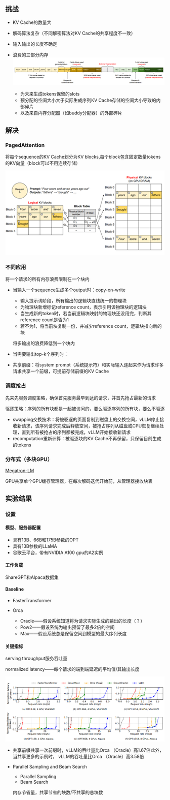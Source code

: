 ## 挑战

*   KV Cache的数量大

*   解码算法复杂（不同解密算法对KV Cache的共享程度不一致）

*   输入输出的长度不确定

*   浪费的三部分内存![\<img alt="image-20241030233656584" data-..\attachment-key="EJ24XP5P" width="1626" height="292" src="..\attachments/EJ24XP5P.png" ztype="zimage">](..\attachments/EJ24XP5P.png)

    *   为未来生成tokens保留的slots
    *   预分配的空间大小大于实际生成序列KV Cache存储的空间大小导致的内部碎片
    *   以及来自内存分配器（如buddy分配器）的外部碎片

## 解决

### PagedAttention

将每个sequence的KV Cache划分为KV blocks,每个block包含固定数量tokens的KV向量（block可以不用连续存储）

![\<img alt="image-20241030235746404" data-..\attachment-key="5DV3PT3F" width="1100" height="578" src="..\attachments/5DV3PT3F.png" ztype="zimage">](..\attachments/5DV3PT3F.png)

### 不同应用

将一个请求的所有内存浪费限制在一个块内

*   当输入一个sequence生成多个output时：copy-on-write

    *   输入提示词阶段，所有输出的逻辑块直线统一的物理块
    *   为物理块新增标记reference count，表示引用该物理块的逻辑块
    *   当生成新的token时，若当前逻辑块映射的物理块还没用完，判断其reference count是否为1
    *   若不为1，将当前块复制一份，并减少reference count，逻辑块指向新的块

    将多输出的浪费降低到一个块内

*   当需要输出top-k个序列时：

*   共享前缀：将system prompt（系统提示符）和实际输入连起来作为请求许多请求共享一个前缀，可提前存储前缀的KV Cache

### 调度抢占

先来先服务调度策略，确保首先服务最早到达的请求，并首先抢占最新的请求

驱逐策略：序列的所有块都是一起被访问的，要么驱逐序列的所有块，要么不驱逐

*   swapping交换技术：将被驱逐的页面复制到磁盘上的交换空间，vLLM停止接收新请求，该序列请求完成后释放空间，被抢占序列从磁盘或CPU恢复继续处理，直到所有被抢占的序列都被完成，vLLM开始接收新请求
*   recomputation重新计算：被驱逐块的KV Cache不再保留，只保留目前生成的tokens

### 分布式（多块GPU）

[Megatron-LM](%E2%80%AA%E5%B9%B6%E8%A1%8C%E7%AD%96%E7%95%A5/megatron-lm.pdf)

GPU共享单个GPU缓存管理器，在每次解码迭代开始前，从管理器接收块表

## 实验结果

### 设置

#### 模型、服务器配置

*   具有13B、66B和175B参数的OPT
*   具有13B参数的LLaMA
*   谷歌云平台，带有NVIDIA A100 gpu的A2实例

#### 工作负载

ShareGPT和Alpaca数据集

#### Baseline

*   FasterTransformer

*   Orca

    *   Oracle——假设系统知道将为请求实际生成的输出的长度（？）
    *   Pow2——假设系统为输出预留了最多2倍的空间
    *   Max——假设系统总是保留空间到模型的最大序列长度

#### 关键指标

serving throughput服务吞吐量

normalized latency——每个请求的端到端延迟的平均值/其输出长度

![\<img alt="image-20241112033037388" data-..\attachment-key="KKI3FABK" width="1004" height="407" src="..\attachments/KKI3FABK.png" ztype="zimage">](..\attachments/KKI3FABK.png)

*   共享前缀共享一次前缀时，vLLM的吞吐量比Orca （Oracle）高1.67倍此外，当共享更多的示例时， vLLM的吞吐量比Orca （Oracle）高3.58倍

*   Parallel Sampling and Beam Search

    *   Parallel Sampling
    *   Beam Search

    内存节省量，共享节省的块数/不共享的总块数

